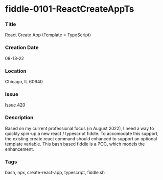 fiddle-0101-ReactCreateAppTs
======

### Title

React Create App (Template = TypeScript)


### Creation Date

08-13-22


### Location

Chicago, IL 60640


### Issue

[Issue 420](https://github.com/bradyhouse/house/issues/420)


### Description

Based on my current professional focus (in August 2022), I need a way to quickly spin-up a new react / typescript fiddle.  To accomodate this support, the existing create react command should enhanced to support an optional template variable.  This bash based fiddle is a POC, which models the 
enhancement. 


### Tags

bash, npx, create-react-app, typescript, fiddle.sh

